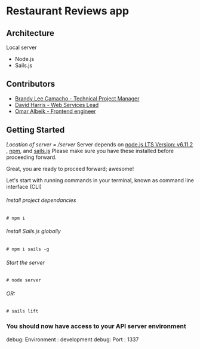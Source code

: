 # Restaurant Reviews app

## Architecture
Local server
- Node.js
- Sails.js

## Contributors

- [Brandy Lee Camacho - Technical Project Manager](mailto:brandy.camacho@udacity.com)
- [David Harris - Web Services Lead](mailto:david.harris@udacity.com)
- [Omar Albeik - Frontend engineer](mailto:omaralbeik@gmail.com)

## Getting Started

_Location of server = /server_
Server depends on [node.js LTS Version: v6.11.2 ](https://nodejs.org/en/download/), [npm](https://www.npmjs.com/get-npm), and [sails.js](http://sailsjs.com/)
Please make sure you have these installed before proceeding forward.

Great, you are ready to proceed forward; awesome!

Let's start with running commands in your terminal, known as command line interface (CLI)

###### Install project dependancies
```Install project dependancies
# npm i
```
###### Install Sails.js globally
```Install sails global
# npm i sails -g
```
###### Start the server
```Start server
# node server
```

###### OR:
```
# sails lift
```
### You should now have access to your API server environment
debug: Environment : development
debug: Port        : 1337

